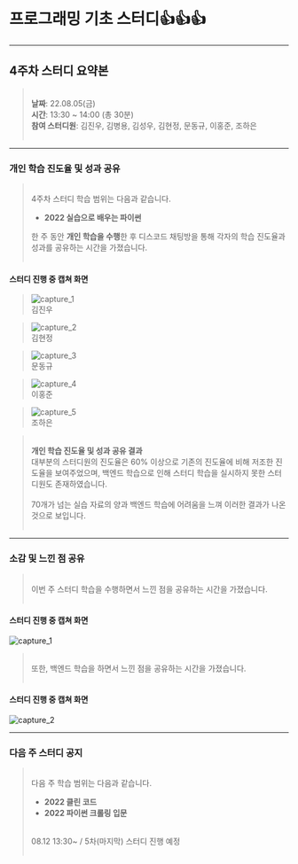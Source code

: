 프로그래밍 기초 스터디👍👍👍
==
***
4주차 스터디 요약본
--

><br/>__날짜__: 22.08.05(금)<br/>
>__시간__: 13:30 ~ 14:00 (총 30분)<br/>
>__참여 스터디원__: 김진우, 김병용, 김성우, 김현정, 문동규, 이홍준, 조하은<br/>
><br/>
>
***

### 개인 학습 진도율 및 성과 공유<br/>

><br/>4주차 스터디 학습 범위는 다음과 같습니다.
> * __2022 실습으로 배우는 파이썬__
> 
> 한 주 동안 **개인 학습을 수행**한 후 디스코드 채팅방을 통해 각자의 학습 진도율과 성과를 공유하는 시간을 가졌습니다.<br/>
> <br/>
> 
> 

#### 스터디 진행 중 캡쳐 화면<br/>
>![capture_1](https://i.ibb.co/J2wWF5w/0805.png)
> <br/>김진우 

>![capture_2](https://i.ibb.co/cxynPKf/0805.png)
> <br/>김현정

>![capture_3](https://i.ibb.co/zGPTDP8/0805.png)
> <br/>문동규

>![capture_4](https://i.ibb.co/N1VTnQs/0805.jpg)
> <br/>이홍준

>![capture_5](https://i.ibb.co/TLY06Hn/0805.png)
> <br/>조하은

><br/>**개인 학습 진도율 및 성과 공유 결과**<br/> 대부분의 스터디원의 진도율은 60% 이상으로 기존의 진도율에 비해 저조한 진도율을 보여주었으며, 백엔드 학습으로 인해 스터디 학습을 실시하지 못한 스터디원도 존재하였습니다.<br/>
> <br/> 70개가 넘는 실습 자료의 양과 백엔드 학습에 어려움을 느껴 이러한 결과가 나온 것으로 보입니다.<br/>
><br/>

***
### 소감 및 느낀 점 공유
><br/>이번 주 스터디 학습을 수행하면서 느낀 점을 공유하는 시간을 가졌습니다.<br/>
><br/>

#### 스터디 진행 중 캡쳐 화면

![capture_1](https://i.ibb.co/NsZ7w67/capture1.png)

><br/>또한, 백엔드 학습을 하면서 느낀 점을 공유하는 시간을 가졌습니다.<br/>
><br/>

#### 스터디 진행 중 캡쳐 화면

![capture_2](https://i.ibb.co/QjrbzPQ/capture2.png)

***
### 다음 주 스터디 공지
><br/>다음 주 학습 범위는 다음과 같습니다.
> * __2022 클린 코드__
> * __2022 파이썬 크롤링 입문__
> <br/>
> 08.12 13:30~ / 5차(마지막) 스터디 진행 예정<br/>
> <br/>
